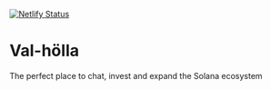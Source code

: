 [![Netlify Status](https://api.netlify.com/api/v1/badges/022c39d9-9559-4e6a-8ee1-9b13637f22c9/deploy-status)](https://app.netlify.com/sites/valholla/deploys)

# Val-hölla
The perfect place to chat, invest and expand the Solana ecosystem

